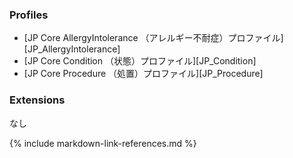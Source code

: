 ### Profiles
* [JP Core AllergyIntolerance （アレルギー不耐症）プロファイル][JP_AllergyIntolerance]
* [JP Core Condition （状態）プロファイル][JP_Condition]
* [JP Core Procedure （処置）プロファイル][JP_Procedure]


### Extensions
なし


{% include markdown-link-references.md %}